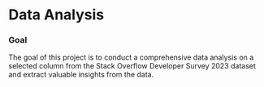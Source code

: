 # Data Analysis

### Goal
The goal of this project is to conduct a comprehensive data analysis on a selected column from the Stack Overflow Developer Survey 2023 dataset and extract valuable insights from the data.
